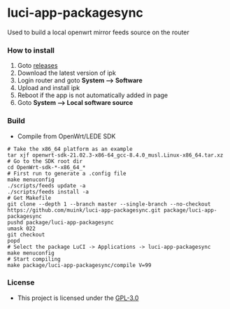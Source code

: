 # luci-app-packagesync

Used to build a local openwrt mirror feeds source on the router

### How to install

1. Goto [releases](https://github.com/muink/luci-app-packagesync/tree/releases)
2. Download the latest version of ipk
3. Login router and goto **System --> Software**
4. Upload and install ipk
5. Reboot if the app is not automatically added in page
6. Goto **System --> Local software source**

### Build

- Compile from OpenWrt/LEDE SDK

```
# Take the x86_64 platform as an example
tar xjf openwrt-sdk-21.02.3-x86-64_gcc-8.4.0_musl.Linux-x86_64.tar.xz
# Go to the SDK root dir
cd OpenWrt-sdk-*-x86_64_*
# First run to generate a .config file
make menuconfig
./scripts/feeds update -a
./scripts/feeds install -a
# Get Makefile
git clone --depth 1 --branch master --single-branch --no-checkout https://github.com/muink/luci-app-packagesync.git package/luci-app-packagesync
pushd package/luci-app-packagesync
umask 022
git checkout
popd
# Select the package LuCI -> Applications -> luci-app-packagesync
make menuconfig
# Start compiling
make package/luci-app-packagesync/compile V=99
```

### License

- This project is licensed under the [GPL-3.0](https://www.gnu.org/licenses/gpl-3.0.html)
